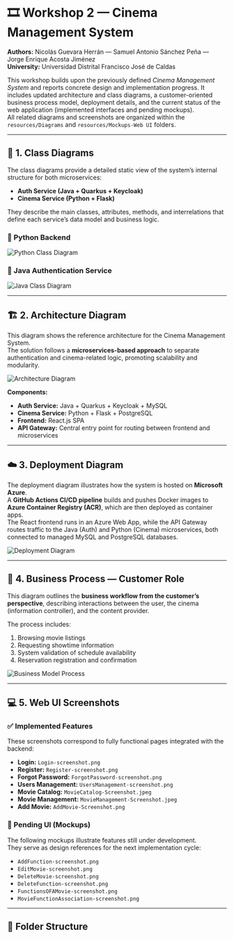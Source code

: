# 🎞️ Workshop 2 — Cinema Management System

**Authors:** Nicolás Guevara Herrán — Samuel Antonio Sánchez Peña — Jorge Enrique Acosta Jiménez  
**University:** Universidad Distrital Francisco José de Caldas  

This workshop builds upon the previously defined *Cinema Management System* and reports concrete design and implementation progress. It includes updated architecture and class diagrams, a customer-oriented business process model, deployment details, and the current status of the web application (implemented interfaces and pending mockups).  
All related diagrams and screenshots are organized within the `resources/Diagrams` and `resources/Mockups-Web UI` folders.

---

## 🧩 1. Class Diagrams

The class diagrams provide a detailed static view of the system’s internal structure for both microservices:  
- **Auth Service (Java + Quarkus + Keycloak)**  
- **Cinema Service (Python + Flask)**  

They describe the main classes, attributes, methods, and interrelations that define each service’s data model and business logic.

### 🔹 Python Backend
![Python Class Diagram](resources/Diagrams/Python%20Class%20Diagram.jpeg)

### 🔹 Java Authentication Service
![Java Class Diagram](resources/Diagrams/Java%20Class%20Diagram.jpeg)

---

## 🏗️ 2. Architecture Diagram

This diagram shows the reference architecture for the Cinema Management System.  
The solution follows a **microservices-based approach** to separate authentication and cinema-related logic, promoting scalability and modularity.

![Architecture Diagram](resources/Diagrams/Arquitecture%20Diagram.png)

**Components:**
- **Auth Service:** Java + Quarkus + Keycloak + MySQL  
- **Cinema Service:** Python + Flask + PostgreSQL  
- **Frontend:** React.js SPA  
- **API Gateway:** Central entry point for routing between frontend and microservices  

---

## ☁️ 3. Deployment Diagram

The deployment diagram illustrates how the system is hosted on **Microsoft Azure**.  
A **GitHub Actions CI/CD pipeline** builds and pushes Docker images to **Azure Container Registry (ACR)**, which are then deployed as container apps.  
The React frontend runs in an Azure Web App, while the API Gateway routes traffic to the Java (Auth) and Python (Cinema) microservices, both connected to managed MySQL and PostgreSQL databases.

![Deployment Diagram](resources/Diagrams/Deployment%20Diagram.jpeg)

---

## 🔄 4. Business Process — Customer Role

This diagram outlines the **business workflow from the customer’s perspective**, describing interactions between the user, the cinema (information controller), and the content provider.

The process includes:
1. Browsing movie listings  
2. Requesting showtime information  
3. System validation of schedule availability  
4. Reservation registration and confirmation  

![Business Model Process](resources/Diagrams/BusinessModelProcessCustomer.jpeg)

---

## 💻 5. Web UI Screenshots

### ✅ Implemented Features
These screenshots correspond to fully functional pages integrated with the backend:

- **Login:** `Login-screenshot.png`  
- **Register:** `Register-screenshot.png`  
- **Forgot Password:** `ForgotPassword-screenshot.png`  
- **Users Management:** `UsersManagement-screenshot.png`  
- **Movie Catalog:** `MovieCatalog-Screenshot.jpeg`  
- **Movie Management:** `MovieManagement-Screenshot.jpeg`  
- **Add Movie:** `AddMovie-Screenshot.png`  

### 🧱 Pending UI (Mockups)
The following mockups illustrate features still under development.  
They serve as design references for the next implementation cycle:

- `AddFunction-screenshot.png`  
- `EditMovie-screenshot.png`  
- `DeleteMovie-screenshot.png`  
- `DeleteFunction-screenshot.png`  
- `FunctionsOFAMovie-screenshot.png`  
- `MovieFunctionAssociation-screenshot.png`  

---

## 📂 Folder Structure

